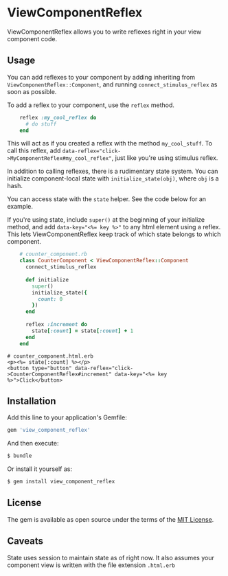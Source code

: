 # ViewComponentReflex

ViewComponentReflex allows you to write reflexes right in your view component code.

## Usage

You can add reflexes to your component by adding inheriting from `ViewComponentReflex::Component`, and 
running `connect_stimulus_reflex` as soon as possible.

To add a reflex to your component, use the `reflex` method.

```ruby
    reflex :my_cool_reflex do
      # do stuff
    end
```

This will act as if you created a reflex with the method `my_cool_stuff`. To call this reflex, add `data-reflex="click->MyComponentReflex#my_cool_reflex"`, just like you're
using stimulus reflex.

In addition to calling reflexes, there is a rudimentary state system. You can initialize component-local state with `initialize_state(obj)`, where `obj` is a hash.

You can access state with the `state` helper. See the code below for an example.

If you're using state, include `super()` at the beginning of your initialize method, and add `data-key="<%= key %>"` to any html element using a reflex. This 
lets ViewComponentReflex keep track of which state belongs to which component.


```ruby
    # counter_component.rb
    class CounterComponent < ViewComponentReflex::Component
      connect_stimulus_reflex
    
      def initialize
        super()
        initialize_state({
          count: 0
        })
      end
    
      reflex :increment do
        state[:count] = state[:count] + 1
      end
    end
```

```erb
# counter_component.html.erb
<p><%= state[:count] %></p>
<button type="button" data-reflex="click->CounterComponentReflex#increment" data-key="<%= key %>">Click</button>
```

## Installation
Add this line to your application's Gemfile:

```ruby
gem 'view_component_reflex'
```

And then execute:
```bash
$ bundle
```

Or install it yourself as:
```bash
$ gem install view_component_reflex
```

## License
The gem is available as open source under the terms of the [MIT License](https://opensource.org/licenses/MIT).

## Caveats

State uses session to maintain state as of right now. It also assumes your component view is written with the file extension `.html.erb`
